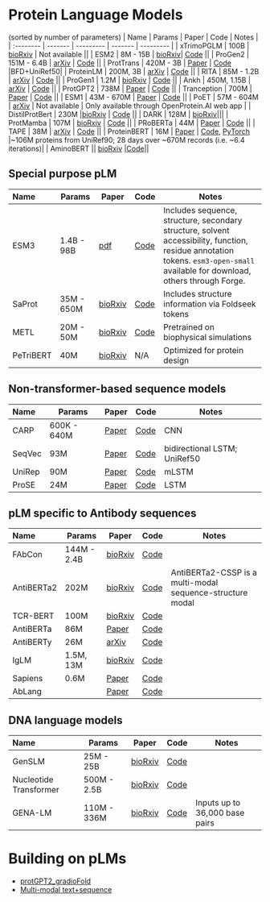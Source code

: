 # Protein Language Models
(sorted by number of parameters)
| Name | Params | Paper | Code | Notes |
| :-------- | -------  | --------- | ------- | --------- |
| xTrimoPGLM | 100B | [bioRxiv](https://doi.org/10.1101/2023.07.05.547496) | Not available ||
| ESM2 | 8M - 15B | [bioRxiv](https://www.biorxiv.org/content/10.1101/2022.07.20.500902v1)| [Code](https://github.com/facebookresearch/esm) ||
| ProGen2 | 151M - 6.4B | [arXiv](https://arxiv.org/abs/2206.13517) | [Code](https://github.com/salesforce/progen/tree/main/progen2) ||
| ProtTrans | 420M - 3B | [Paper](https://ieeexplore.ieee.org/document/9477085/) | [Code](https://github.com/agemagician/ProtTrans) |BFD+UniRef50|
| ProteinLM | 200M, 3B | [arXiv](https://arxiv.org/abs/2108.07435) | [Code](https://github.com/THUDM/ProteinLM) ||
| RITA | 85M - 1.2B | [arXiv](https://arxiv.org/abs/2205.05789) | [Code](https://github.com/lightonai/RITA) ||
| ProGen1 | 1.2M | [bioRxiv](https://www.biorxiv.org/content/10.1101/2020.03.07.982272v2) | [Code](https://github.com/salesforce/progen) ||
| Ankh | 450M, 1.15B | [arXiv](https://arxiv.org/abs/2301.06568) | [Code](https://github.com/agemagician/Ankh) ||
| ProtGPT2 | 738M | [Paper](https://www.nature.com/articles/s41467-022-32007-7) | [Code](https://huggingface.co/nferruz/ProtGPT2) ||
| Tranception | 700M | [Paper](https://proceedings.mlr.press/v162/notin22a.html) | [Code](https://github.com/OATML-Markslab/Tranception) ||
| ESM1 | 43M - 670M | [Paper](https://www.pnas.org/doi/10.1073/pnas.2016239118) | [Code](https://github.com/facebookresearch/esm) ||
| PoET | 57M - 604M | [arXiv](https://arxiv.org/abs/2306.06156) | Not available | Only available through OpenProtein.AI web app |
| DistilProtBert | 230M |[bioRxiv](https://www.biorxiv.org/content/early/2022/05/10/2022.05.09.491157) | [Code](https://github.com/yarongef/DistilProtBert) ||
| DARK | 128M | [bioRxiv](https://www.biorxiv.org/content/10.1101/2022.01.27.478087v1)|||
| ProtMamba | 107M | [bioRxiv](https://doi.org/10.1101/2024.05.24.595730) | [Code](https://github.com/Bitbol-Lab/ProtMamba-ssm) ||
| PRoBERTa | 44M | [Paper](https://doi.org/10.1145/3388440.3412467) | [Code](https://github.com/annambiar/PRoBERTa) ||
| TAPE | 38M | [arXiv](https://arxiv.org/abs/1906.08230) | [Code](https://github.com/songlab-cal/tape) ||
| ProteinBERT | 16M | [Paper](https://doi.org/10.1093/bioinformatics/btac020) | [Code](https://github.com/nadavbra/protein_bert), [PyTorch](https://github.com/lucidrains/protein-bert-pytorch) |~106M proteins from UniRef90; 28 days over ~670M records (i.e. ~6.4 iterations)|
| AminoBERT || [bioRxiv](https://www.biorxiv.org/content/10.1101/2021.08.02.454840v1) |[Code](https://github.com/aqlaboratory/rgn2)||

## Special purpose pLM
| Name | Params | Paper | Code | Notes | 
| :-------- | -------  | --------- | ------- | --------- |
| ESM3 | 1.4B - 98B | [pdf](https://evolutionaryscale-public.s3.us-east-2.amazonaws.com/research/esm3.pdf) | [Code](https://github.com/evolutionaryscale/esm) | Includes sequence, structure, secondary structure, solvent accessibility, function, residue annotation tokens. `esm3-open-small` available for download, others through Forge. |
| SaProt | 35M - 650M | [bioRxiv](https://doi.org/10.1101/2024.05.24.595648) | [Code](https://github.com/westlake-repl/Saprot) | Includes structure information via Foldseek tokens |
| METL | 20M - 50M | [bioRxiv](https://doi.org/10.1101/2024.03.15.585128) | [Code](https://github.com/gitter-lab/metl) | Pretrained on biophysical simulations |
| PeTriBERT | 40M | [bioRxiv](https://www.biorxiv.org/content/10.1101/2022.08.10.503344v1) | N/A | Optimized for protein design |

## Non-transformer-based sequence models
| Name | Params | Paper | Code | Notes |
| :-------- | -------  | --------- | ------- | --------- |
| CARP | 600K - 640M  | [Paper](http://doi.org/10.1016/j.cels.2024.01.008) | [Code](https://github.com/microsoft/protein-sequence-models)| CNN |
| SeqVec | 93M | [Paper](https://bmcbioinformatics.biomedcentral.com/articles/10.1186/s12859-019-3220-8) | [Code](https://github.com/mheinzinger/SeqVec)| bidirectional LSTM; UniRef50 |
| UniRep | 90M | [Paper](https://www.nature.com/articles/s41592-019-0598-1)| [Code](https://github.com/churchlab/UniRep)| mLSTM |
| ProSE | 24M | [Paper](https://www.sciencedirect.com/science/article/pii/S2405471221002039) | [Code](https://github.com/tbepler/prose) | LSTM |

## pLM specific to Antibody sequences
| Name | Params | Paper | Code | Notes |
| :-------- | -------  | --------- | ------- | --------- |
| FAbCon | 144M - 2.4B | [bioRxiv](https://doi.org/10.1101/2024.05.22.594943) |[Code](https://huggingface.co/alchemab/fabcon-large)||
| AntiBERTa2 | 202M | [bioRxiv](https://doi.org/10.1101/2023.12.12.569610) |[Code](https://huggingface.co/alchemab/antiberta2)| AntiBERTa2-CSSP is a multi-modal sequence-structure modal |
| TCR-BERT | 100M | [bioRxiv](https://www.biorxiv.org/content/10.1101/2021.11.18.469186v1) |[Code](https://github.com/wukevin/tcr-bert)||
| AntiBERTa | 86M | [Paper](https://www.sciencedirect.com/science/article/pii/S2666389922001052) | [Code](https://github.com/alchemab/antiberta) ||
| AntiBERTy | 26M | [arXiv](https://arxiv.org/abs/2112.07782) | [Code](https://pypi.org/project/antiberty) ||
| IgLM |1.5M, 13M| [bioRxiv](https://www.biorxiv.org/content/10.1101/2021.12.13.472419v1.full) | [Code](https://github.com/Graylab/IgLM) ||
| Sapiens | 0.6M | [Paper](https://www.tandfonline.com/doi/full/10.1080/19420862.2021.2020203) | [Code](https://github.com/Merck/BioPhi) ||
| AbLang || [Paper](https://academic.oup.com/bioinformaticsadvances/article/2/1/vbac046/6609807) | [Code](https://github.com/oxpig/AbLang) ||

## DNA language models
| Name | Params | Paper | Code | Notes |
| :-------- | -------  | --------- | ------- | --------- |
| GenSLM  | 25M - 25B | [bioRxiv](https://doi.org/10.1101/2022.10.10.511571)| [Code](https://github.com/ramanathanlab/genslm) ||
| Nucleotide Transformer | 500M - 2.5B | [bioRxiv](https://www.biorxiv.org/content/10.1101/2023.01.11.523679v2) | [Code](https://github.com/instadeepai/nucleotide-transformer) ||
| GENA-LM | 110M - 336M | [bioRxiv](https://doi.org/10.1101/2023.06.12.544594)| [Code](https://github.com/AIRI-Institute/GENA_LM) | Inputs up to 36,000 base pairs |

# Building on pLMs
- [protGPT2_gradioFold](https://huggingface.co/spaces/Gradio-Blocks/protGPT2_gradioFold)
- [Multi-modal text+sequence](https://github.com/QizhiPei/Awesome-Biomolecule-Language-Cross-Modeling?tab=readme-ov-file#text--protein)
